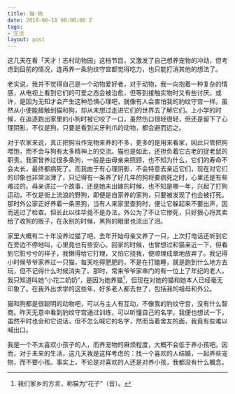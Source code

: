 ```yaml
---
title: 猫·狗
date: 2018-06-18 00:00:00 Z
tags:
- 生活
layout: post
---
```


这几天在看「天才！志村动物园」这档节目，又激发了自己想养宠物的冲动，但考虑到目前的情况，连再养一条豹纹守宫都觉得吃力，也只能打消其他的想法了。

老实说，我并不觉得自己是一个动物爱好者，对于动物，我一向抱着一种复杂的情感，从电视上看到它们的可爱之态会被治愈，但等到接触实物时又有些讨厌。或许，是因为无知才会产生这种恐惧心理吧，就像有人会害怕我的豹纹守宫一样。虽然从小便能接触到猫和狗，却从未想过走进它们的世界去了解它们。上小学的时候，在追逐跑出家里的小狗时被它咬了一口，虽然伤口很轻很轻，但还是留下了心理阴影，不仅是狗，只要是看到尖牙利爪的动物，都会避而远之。

对于农家来说，真正把狗当作宠物来养的不多，更多的是用来看家，因此只管把狗喂饱，而不会与狗有太多精神上的交流。猫也是如此，还担负着它古老的捉老鼠的职责。我家曾养过很多条狗，一般是由母亲来照顾，也不知为什么，它们的寿命不会太长，最终都病死了。而我由于有心理阴影，不会特意去亲近它们，现在对它们的印象也非常淡薄了，只记得有一条养了好几年的狗将要病死之时，心里还是有些难过的。母亲讲过一个故事，还是她未出嫁的时候，也不知是哪一年，兴起了打狗运动，不仅是街上流浪的野狗，即便是自家养的家狗，只要被发现了也会被打死。那时外公家正好养着一条黑狗，当有人来家里查狗时，便让它躲起来不要出声，因而逃过了检查。但长此以往毕竟不是办法，外公为了不让它惨死，只好狠心将其卖给了收狗的贩子，在永别的时候，黑狗的眼里也流出了泪。

家里大概有二十年没养过猫了吧，去年开始母亲又养了一只，上次打电话还听到它在旁边不停地叫，心里竟也有些安心。回家的时候，也曾想过和猫亲近一下，但看到它脏兮兮的样子，我懒得给它打理，又怕它挠我，便顺理成章地放弃了。我记得小时候爷爷家养过一只猫，每天吃得肥肥的，不是在打瞌睡，就是跑到什么地方去玩，但不记得什么时候消失了。那时，常来爷爷家串门的有一位上了年纪的老人，我只知道叫她“小花二奶奶”，是因为她养猫[^1]，但现在对她的猫和她本人已经毫无印象了。在我外出求学的这些年，好多老人都去世了，包括我的祖母和外公。

猫和狗都是很聪明的动物吧，可以与主人有互动，不像我的豹纹守宫，没有什么智商。昨天无意中看到豹纹守宫通过训练，可以听懂自己的名字，我便也想试一下，虽然平时也会和它说话，但不怎么喊它的名字，然而当着舍友的面，我竟有些难以喊出口。

我是一个不太喜欢小孩子的人，而养宠物的麻烦程度，大概不会低于养小孩吧。因而，对于未来的生活，这几天我是这样考虑的：找一个喜欢的人结婚，一起养些宠物，而不要小孩。事实上，不论是对喜欢的人还是对养小孩，我都没有什么概念。

[^1]: 我们家乡的方言，称猫为“花子”（音）。